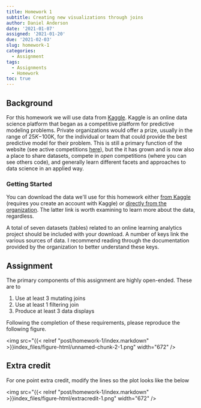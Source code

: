 ```yaml
---
title: Homework 1
subtitle: Creating new visualizations through joins
author: Daniel Anderson
date: '2021-01-07'
assigned: '2021-01-20'
due: '2021-02-03'
slug: homework-1
categories:
  - Assignment
tags:
  - Assignments
  - Homework
toc: true
---
```




## Background
For this homework we will use data from [Kaggle](https://www.kaggle.com). Kaggle is an online data science platform that began as a competitive platform for predictive modeling problems. Private organizations would offer a prize, usually in the range of $25K-$100K, for the individual or team that could provide the best predictive model for their problem. This is still a primary function of the website (see active competitions [here](https://www.kaggle.com/competitions)), but the it has grown and is now also a place to share datasets, compete in *open* competitions (where you can see others code), and generally learn different facets and approaches to data science in an applied way.

### Getting Started
You can download the data we'll use for this homework either [from Kaggle](https://www.kaggle.com/rocki37/open-university-learning-analytics-dataset) (requires you create an account with Kaggle) or [directly from the organization](https://analyse.kmi.open.ac.uk/open_dataset). The latter link is worth examining to learn more about the data, regardless.

A total of seven datasets (tables) related to an online learning analytics project should be included with your download. A number of keys link the various sources of data. I recommend reading through the documentation provided by the organization to better understand these keys.

## Assignment
The primary components of this assignment are highly open-ended. These are to

1. Use at least 3 mutating joins
2. Use at least 1 filtering join
3. Produce at least 3 data displays

Following the completion of these requirements, please reproduce the following figure.



<img src="{{< relref "post/homework-1/index.markdown" >}}index_files/figure-html/unnamed-chunk-2-1.png" width="672" />

## Extra credit
For one point extra credit, modify the lines so the plot looks like the below

<img src="{{< relref "post/homework-1/index.markdown" >}}index_files/figure-html/extracredit-1.png" width="672" />

